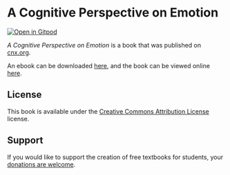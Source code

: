 # A Cognitive Perspective on Emotion

[![Open in Gitpod](https://gitpod.io/button/open-in-gitpod.svg)](https://gitpod.io/from-referrer/)

_A Cognitive Perspective on Emotion_ is a book that was published on [cnx.org](https://cnx.org/).

An ebook can be downloaded [here](https://github.com/cnx-user-books/cnxbook-a-cognitive-perspective-on-emotion/releases/latest), and the book can be viewed online [here](https://github.com/cnx-user-books/cnxbook-a-cognitive-perspective-on-emotion/releases/latest).

## License
This book is available under the [Creative Commons Attribution License](./LICENSE) license.

## Support
If you would like to support the creation of free textbooks for students, your [donations are welcome](https://riceconnect.rice.edu/donation/support-openstax-banner).
